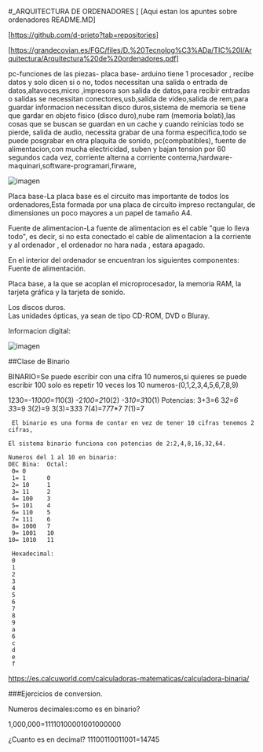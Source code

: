 #_ARQUITECTURA DE ORDENADORES
[
[Aqui estan los apuntes sobre ordenadores
README.MD]

[https://github.com/d-prieto?tab=repositories]

[https://grandecovian.es/FGC/files/D.%20Tecnolog%C3%ADa/TIC%20I/Arquitectura/Arquitectura%20de%20ordenadores.pdf]

pc-funciones de las piezas-
placa base-
arduino tiene 1 procesador , recibe datos y solo dicen si o no, todos necessitan una salida o entrada de datos,altavoces,micro ,impresora son salida de datos,para recibir entradas o salidas se necessitan conectores,usb,salida de video,salida de rem,para guardar informacion necessitan disco duros,sistema de memoria se tiene que gardar en objeto fisico (disco duro),nube ram (memoria bolati),las cosas que se buscan se guardan en un cache y cuando reinicias todo se pierde, salida de audio, necessita grabar de una forma especifica,todo se puede posgrabar en otra plaquita de sonido, pc(compbatibles), fuente de alimentacion,con mucha electricidad,
suben y bajan tension por 60 segundos cada vez, corriente alterna a corriente conterna,hardware-maquinari,software-programari,firware,

![imagen](https://user-images.githubusercontent.com/90753272/133423729-59aafb44-048b-4c1b-98fe-b41e51371dca.png)

Placa base-La placa base es el circuito mas importante de todos los ordenadores,Esta formada por una placa de circuito 
impreso rectangular, de dimensiones un poco mayores a un papel de tamaño A4. 

Fuente de alimentacion-La fuente de alimentacion es el cable "que lo lleva todo", es decir, si no esta conectado el cable de alimentacion a la corriente y al ordenador , el ordenador no hara nada , estara apagado.

En el interior del ordenador se encuentran los siguientes componentes:  
Fuente de alimentación.  

Placa base, a la que se acoplan el microprocesador, la memoria RAM, la tarjeta gráfica y la 
tarjeta de sonido.  

Los discos duros.  
Las unidades ópticas, ya sean de tipo CD-ROM, DVD o Bluray. 

Informacion digital:

![imagen](https://user-images.githubusercontent.com/90753272/133430248-480e13b2-c333-4911-b3de-7ee08c95d70c.png)

##Clase de Binario

BINARIO=Se puede escribir con una cifra 10 numeros,si quieres se puede escribir 100 solo es repetir 10 veces los 10 numeros-(0,1,2,3,4,5,6,7,8,9)

1230=-1*1000=1*10(3)
     -2*100=2*10(2)
     -3*10=3*10(1)
     Potencias:
     3+3=6
     3*2=6
     3*3=9
     3(2)=9
     3(3)=3*3*3
     7(4)=7*7*7*7
     7(1)=7
     
     El binario es una forma de contar en vez de tener 10 cifras tenemos 2 cifras,
     
    El sistema binario funciona con potencias de 2:2,4,8,16,32,64.
    
    Numeros del 1 al 10 en binario:
    DEC Bina:  Octal: 
     0= 0 
     1= 1      0
     2= 10     1
     3= 11     2
     4= 100    3
     5= 101    4
     6= 110    5
     7= 111    6 
     8= 1000   7
     9= 1001   10
    10= 1010   11
     
     Hexadecimal:
     0
     1 
     2
     3
     4
     5
     6
     7
     8
     9
     a
     6
     c
     d
     e
     f
  
 
 https://es.calcuworld.com/calculadoras-matematicas/calculadora-binaria/

###Ejercicios de conversion.
 
 Numeros decimales:como es en binario?
 
 1,000,000=11110100001001000000
 
¿Cuanto es en decimal?
11100110011001=14745



